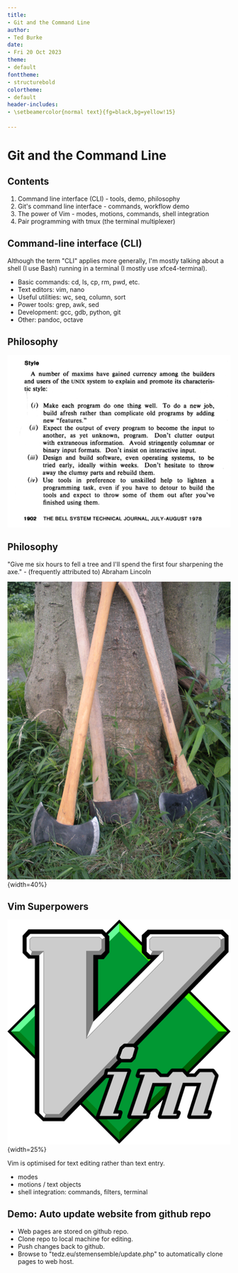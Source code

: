 ```yaml
---
title:
- Git and the Command Line
author:
- Ted Burke
date:
- Fri 20 Oct 2023
theme:
- default
fonttheme:
- structurebold
colortheme:
- default
header-includes:
- \setbeamercolor{normal text}{fg=black,bg=yellow!15}

---
```


# Git and the Command Line

## Contents

1. Command line interface (CLI) - tools, demo, philosophy
2. Git's command line interface - commands, workflow demo
3. The power of Vim - modes, motions, commands, shell integration
4. Pair programming with tmux (the terminal multiplexer)

## Command-line interface (CLI)

Although the term "CLI" applies more generally, I'm mostly talking about a shell (I use Bash) running in a terminal (I mostly use xfce4-terminal).

- Basic commands: cd, ls, cp, rm, pwd, etc.
- Text editors: vim, nano
- Useful utilities: wc, seq, column, sort
- Power tools: grep, awk, sed
- Development: gcc, gdb, python, git
- Other: pandoc, octave

## Philosophy

![Unix philosophy summary](unix_philosophy.png)

## Philosophy

"Give me six hours to fell a tree and I'll spend the first four sharpening the axe." - (frequently attributed to) Abraham Lincoln

![But which one is the magic axe?](Felling_axe.jpg){width=40%}

## Vim Superpowers

![Vim logo](vimlogo.png){width=25%}

Vim is optimised for text editing rather than text entry.

- modes
- motions / text objects
- shell integration: commands, filters, terminal

## Demo: Auto update website from github repo

- Web pages are stored on github repo.
- Clone repo to local machine for editing.
- Push changes back to github.
- Browse to "tedz.eu/stemensemble/update.php" to automatically clone pages to web host.

